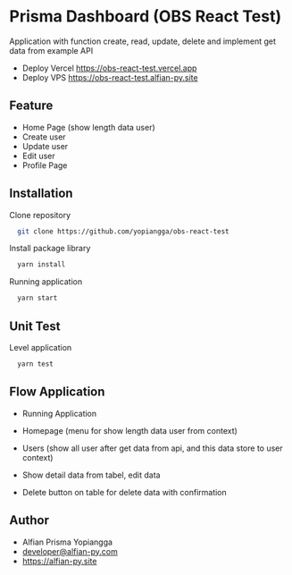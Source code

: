 # Prisma Dashboard (OBS React Test)

Application with function create, read, update, delete and implement get data from example API

- Deploy Vercel https://obs-react-test.vercel.app
- Deploy VPS https://obs-react-test.alfian-py.site

## Feature

- Home Page (show length data user)
- Create user
- Update user
- Edit user
- Profile Page

## Installation

Clone repository

```bash
  git clone https://github.com/yopiangga/obs-react-test
```

Install package library

```bash
  yarn install
```

Running application

```bash
  yarn start
```

## Unit Test

Level application

```bash
  yarn test
```

## Flow Application

- Running Application

- Homepage (menu for show length data user from context)

- Users (show all user after get data from api, and this data store to user context)
- Show detail data from tabel, edit data
- Delete button on table for delete data with confirmation

## Author

- Alfian Prisma Yopiangga
- developer@alfian-py.com
- https://alfian-py.site
